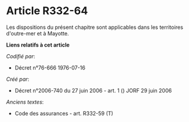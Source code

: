 # Article R332-64

Les dispositions du présent chapitre sont applicables dans les territoires d'outre-mer et à Mayotte.

**Liens relatifs à cet article**

_Codifié par_:

  - Décret n°76-666 1976-07-16

_Créé par_:

  - Décret n°2006-740 du 27 juin 2006 - art. 1 () JORF 29 juin 2006

_Anciens textes_:

  - Code des assurances - art. R332-59 (T)
